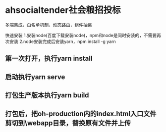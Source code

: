 # ahsocialtender社会粮招投标
多端集成，白名单机制，动态路由，组件抽离

快速安装
1.安装node(百度下载安装node)，npm和node是同时安装的，不需要再次安装
2.node安装完成后安装yarn，npm install -g yarn

## 第一次打开，执行yarn install

## 启动执行yarn serve

## 打包生产版本执行yarn build

## 打包后，把oh-production内的index.html入口文件剪切到\webapp目录，替换原有文件并上传


